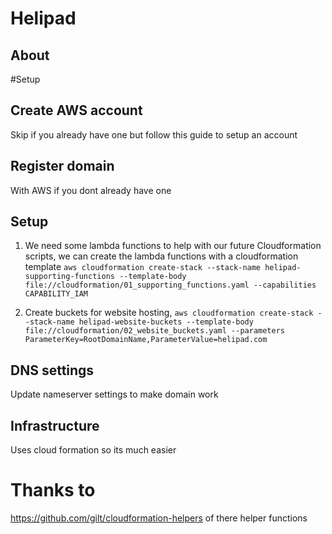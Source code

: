 # Helipad

## About


#Setup

## Create AWS account
Skip if you already have one but follow this guide to setup an account

## Register domain
With AWS if you dont already have one

## Setup

1. We need some lambda functions to help with our future Cloudformation scripts, we can create the lambda functions with a cloudformation template `
aws cloudformation create-stack --stack-name helipad-supporting-functions --template-body file://cloudformation/01_supporting_functions.yaml --capabilities CAPABILITY_IAM
`

2. Create buckets for website hosting, `
aws cloudformation create-stack --stack-name helipad-website-buckets --template-body file://cloudformation/02_website_buckets.yaml --parameters ParameterKey=RootDomainName,ParameterValue=helipad.com
`


## DNS settings
Update nameserver settings to make domain work

## Infrastructure
Uses cloud formation so its much easier


# Thanks to
https://github.com/gilt/cloudformation-helpers of there helper functions
